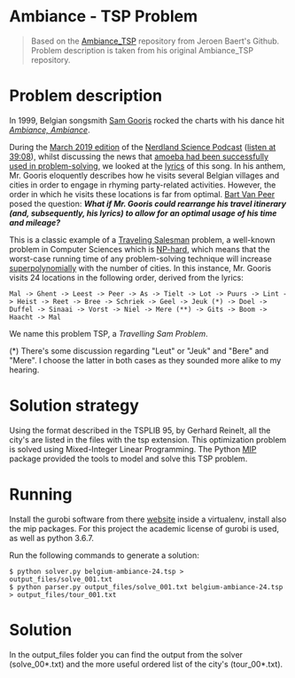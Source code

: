 
# Ambiance - TSP Problem

> Based on the [Ambiance_TSP](https://github.com/Forceflow/Ambiance_TSP) repository from Jeroen Baert's Github. Problem description is taken from his original Ambiance_TSP repository.

# Problem description

In 1999, Belgian songsmith [Sam Gooris](https://nl.wikipedia.org/wiki/Sam_Gooris) rocked the charts with his dance hit [_Ambiance, Ambiance_](https://www.youtube.com/watch?v=EqdQyoAUQZ0).

During the [March 2019 edition](https://soundcloud.com/lieven-scheire/nerdland-maandoverzicht-maart-2019) of the [Nerdland Science Podcast](http://www.nerdland.be) ([listen at 39:08](https://soundcloud.com/lieven-scheire/nerdland-maandoverzicht-maart-2019#t=39:11)), whilst discussing the news that [amoeba had been successfully used in problem-solving](https://phys.org/news/2018-12-amoeba-approximate-solutions-np-hard-problem.html), we looked at the [lyrics](https://muzikum.eu/en/123-173-5017/sam-gooris/ambiance-lyrics.html) of this song. In his anthem, Mr. Gooris eloquently describes how he visits several Belgian villages and cities in order to engage in rhyming party-related activities. However, the order in which he visits these locations is far from optimal. [Bart Van Peer](https://twitter.com/zebbedeusje) posed the question: **_What if Mr. Gooris could rearrange his travel itinerary (and, subsequently, his lyrics) to allow for an optimal usage of his time and mileage?_**

This is a classic example of a [Traveling Salesman](https://en.wikipedia.org/wiki/Travelling_salesman_problem) problem, a well-known problem in Computer Sciences which is [NP-hard](https://en.wikipedia.org/wiki/NP-hardness), which means that the worst-case running time of any problem-solving technique will increase [superpolynomially](https://en.wikipedia.org/wiki/Time_complexity#Polynomial_time) with the number of cities. In this instance, Mr. Gooris visits 24 locations in the following order, derived from the lyrics:

```
Mal -> Ghent -> Leest -> Peer -> As -> Tielt -> Lot -> Puurs -> Lint -> Heist -> Reet -> Bree -> Schriek -> Geel -> Jeuk (*) -> Doel -> Duffel -> Sinaai -> Vorst -> Niel -> Mere (**) -> Gits -> Boom -> Haacht -> Mal
```

We name this problem TSP, a _Travelling Sam Problem_.

(*) There's some discussion regarding "Leut" or "Jeuk" and "Bere" and "Mere". I choose the latter in both cases as they sounded more alike to my hearing.

# Solution strategy

Using the format described in the TSPLIB 95, by Gerhard Reinelt, all the city's are listed in the files with the tsp extension. This optimization problem is solved using Mixed-Integer Linear Programming. The Python [MIP](https://pypi.org/project/mip/) package provided the tools to model and solve this TSP problem.     

# Running

Install the gurobi software from there [website](http://www.gurobi.com/#) inside a virtualenv, install also the mip packages. For this project the academic license of gurobi is used, as well as python 3.6.7. 

Run the following commands to generate a solution:

    $ python solver.py belgium-ambiance-24.tsp > output_files/solve_001.txt 
    $ python parser.py output_files/solve_001.txt belgium-ambiance-24.tsp > output_files/tour_001.txt 

# Solution

In the output_files folder you can find the output from the solver (solve_00*.txt) and the more useful ordered list of the city's (tour_00*.txt).
